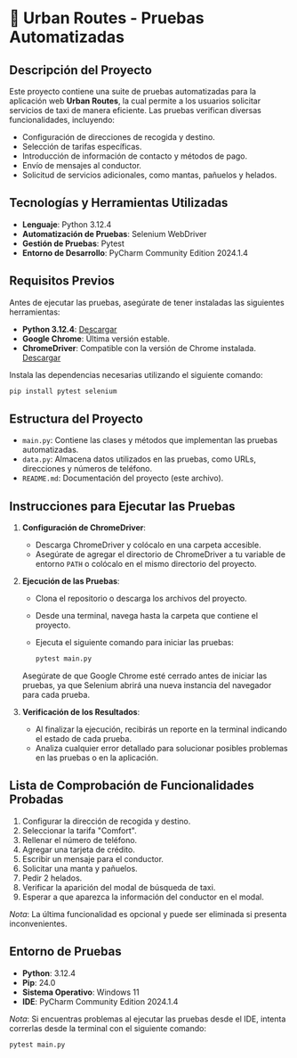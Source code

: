 
# 🚖 Urban Routes - Pruebas Automatizadas

## Descripción del Proyecto

Este proyecto contiene una suite de pruebas automatizadas para la aplicación web **Urban Routes**, la cual permite a los usuarios solicitar servicios de taxi de manera eficiente. Las pruebas verifican diversas funcionalidades, incluyendo:

- Configuración de direcciones de recogida y destino.
- Selección de tarifas específicas.
- Introducción de información de contacto y métodos de pago.
- Envío de mensajes al conductor.
- Solicitud de servicios adicionales, como mantas, pañuelos y helados.

## Tecnologías y Herramientas Utilizadas

- **Lenguaje**: Python 3.12.4
- **Automatización de Pruebas**: Selenium WebDriver
- **Gestión de Pruebas**: Pytest
- **Entorno de Desarrollo**: PyCharm Community Edition 2024.1.4

## Requisitos Previos

Antes de ejecutar las pruebas, asegúrate de tener instaladas las siguientes herramientas:

- **Python 3.12.4**: [Descargar](https://www.python.org/downloads/)
- **Google Chrome**: Última versión estable.
- **ChromeDriver**: Compatible con la versión de Chrome instalada. [Descargar](https://sites.google.com/chromium.org/driver/)

Instala las dependencias necesarias utilizando el siguiente comando:

```bash
pip install pytest selenium
```

## Estructura del Proyecto

- `main.py`: Contiene las clases y métodos que implementan las pruebas automatizadas.
- `data.py`: Almacena datos utilizados en las pruebas, como URLs, direcciones y números de teléfono.
- `README.md`: Documentación del proyecto (este archivo).

## Instrucciones para Ejecutar las Pruebas

1. **Configuración de ChromeDriver**:
   - Descarga ChromeDriver y colócalo en una carpeta accesible.
   - Asegúrate de agregar el directorio de ChromeDriver a tu variable de entorno `PATH` o colócalo en el mismo directorio del proyecto.

2. **Ejecución de las Pruebas**:
   - Clona el repositorio o descarga los archivos del proyecto.
   - Desde una terminal, navega hasta la carpeta que contiene el proyecto.
   - Ejecuta el siguiente comando para iniciar las pruebas:

     ```bash
     pytest main.py
     ```

   Asegúrate de que Google Chrome esté cerrado antes de iniciar las pruebas, ya que Selenium abrirá una nueva instancia del navegador para cada prueba.

3. **Verificación de los Resultados**:
   - Al finalizar la ejecución, recibirás un reporte en la terminal indicando el estado de cada prueba.
   - Analiza cualquier error detallado para solucionar posibles problemas en las pruebas o en la aplicación.

## Lista de Comprobación de Funcionalidades Probadas

1. Configurar la dirección de recogida y destino.
2. Seleccionar la tarifa "Comfort".
3. Rellenar el número de teléfono.
4. Agregar una tarjeta de crédito.
5. Escribir un mensaje para el conductor.
6. Solicitar una manta y pañuelos.
7. Pedir 2 helados.
8. Verificar la aparición del modal de búsqueda de taxi.
9. Esperar a que aparezca la información del conductor en el modal.

*Nota*: La última funcionalidad es opcional y puede ser eliminada si presenta inconvenientes.

## Entorno de Pruebas

- **Python**: 3.12.4
- **Pip**: 24.0
- **Sistema Operativo**: Windows 11
- **IDE**: PyCharm Community Edition 2024.1.4

*Nota*: Si encuentras problemas al ejecutar las pruebas desde el IDE, intenta correrlas desde la terminal con el siguiente comando:

```bash
pytest main.py
```
